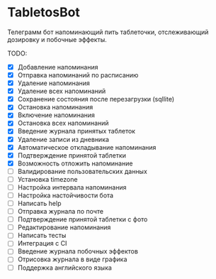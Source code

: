 # TabletosBot
Телеграмм бот напоминающий пить таблеточки, отслеживающий дозировку и побочные эффекты.

TODO:
- [x] Добавление напоминания
- [x] Отправка напоминаний по расписанию
- [x] Удаление напоминания
- [x] Удаление всех напоминаний
- [x] Сохранение состояния после перезагрузки (sqllite)
- [x] Остановка напоминания
- [x] Включение напоминания
- [x] Остановка всех напоминаний
- [x] Введение журнала принятых таблеток
- [x] Удаление записи из дневника
- [x] Автоматическое откладывание напоминания
- [x] Подтверждение принятой таблетки
- [x] Возможность отложить напоминание
- [ ] Валидирование пользовательских данных
- [ ] Установка timezone
- [ ] Настройка интервала напоминания
- [ ] Настройка настойчивости бота
- [ ] Написать help
- [ ] Отправка журнала по почте
- [ ] Подтверждение принятой таблетки с фото
- [ ] Редактирование напоминания
- [ ] Написать тесты
- [ ] Интеграция с CI
- [ ] Введение журнала побочных эффектов
- [ ] Отрисовка журнала в виде графика
- [ ] Поддержка английского языка
